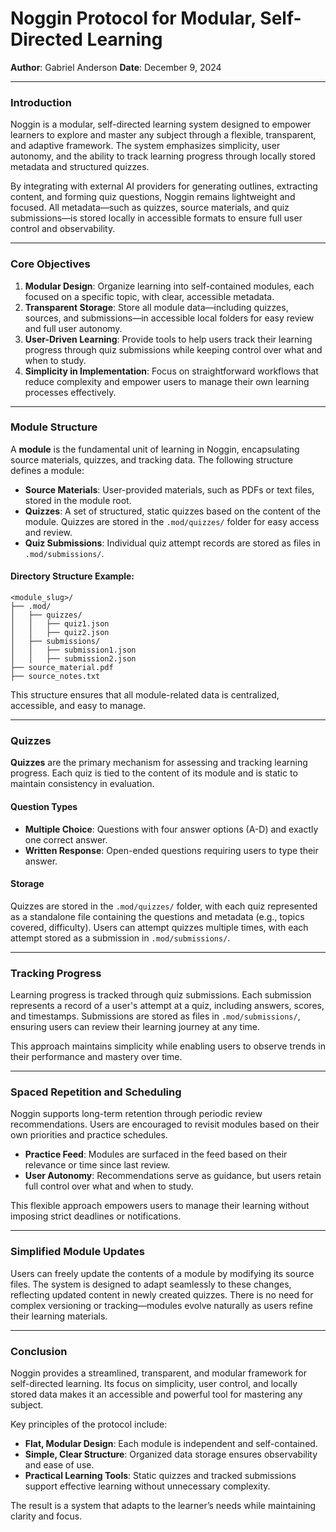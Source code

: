 # Noggin Protocol for Modular, Self-Directed Learning

**Author**: Gabriel Anderson
**Date**: December 9, 2024

---

### Introduction

Noggin is a modular, self-directed learning system designed to empower learners to explore and master any subject through a flexible, transparent, and adaptive framework. The system emphasizes simplicity, user autonomy, and the ability to track learning progress through locally stored metadata and structured quizzes.

By integrating with external AI providers for generating outlines, extracting content, and forming quiz questions, Noggin remains lightweight and focused. All metadata—such as quizzes, source materials, and quiz submissions—is stored locally in accessible formats to ensure full user control and observability.

---

### Core Objectives

1. **Modular Design**: Organize learning into self-contained modules, each focused on a specific topic, with clear, accessible metadata.
2. **Transparent Storage**: Store all module data—including quizzes, sources, and submissions—in accessible local folders for easy review and full user autonomy.
3. **User-Driven Learning**: Provide tools to help users track their learning progress through quiz submissions while keeping control over what and when to study.
4. **Simplicity in Implementation**: Focus on straightforward workflows that reduce complexity and empower users to manage their own learning processes effectively.

---

### Module Structure

A **module** is the fundamental unit of learning in Noggin, encapsulating source materials, quizzes, and tracking data. The following structure defines a module:

-   **Source Materials**: User-provided materials, such as PDFs or text files, stored in the module root.
-   **Quizzes**: A set of structured, static quizzes based on the content of the module. Quizzes are stored in the `.mod/quizzes/` folder for easy access and review.
-   **Quiz Submissions**: Individual quiz attempt records are stored as files in `.mod/submissions/`.

#### Directory Structure Example:

```
<module_slug>/
├── .mod/
│   ├── quizzes/
│   │   ├── quiz1.json
│   │   ├── quiz2.json
│   ├── submissions/
│   │   ├── submission1.json
│   │   ├── submission2.json
├── source_material.pdf
├── source_notes.txt
```

This structure ensures that all module-related data is centralized, accessible, and easy to manage.

---

### Quizzes

**Quizzes** are the primary mechanism for assessing and tracking learning progress. Each quiz is tied to the content of its module and is static to maintain consistency in evaluation.

#### Question Types

-   **Multiple Choice**: Questions with four answer options (A-D) and exactly one correct answer.
-   **Written Response**: Open-ended questions requiring users to type their answer.

#### Storage

Quizzes are stored in the `.mod/quizzes/` folder, with each quiz represented as a standalone file containing the questions and metadata (e.g., topics covered, difficulty). Users can attempt quizzes multiple times, with each attempt stored as a submission in `.mod/submissions/`.

---

### Tracking Progress

Learning progress is tracked through quiz submissions. Each submission represents a record of a user's attempt at a quiz, including answers, scores, and timestamps. Submissions are stored as files in `.mod/submissions/`, ensuring users can review their learning journey at any time.

This approach maintains simplicity while enabling users to observe trends in their performance and mastery over time.

---

### Spaced Repetition and Scheduling

Noggin supports long-term retention through periodic review recommendations. Users are encouraged to revisit modules based on their own priorities and practice schedules.

-   **Practice Feed**: Modules are surfaced in the feed based on their relevance or time since last review.
-   **User Autonomy**: Recommendations serve as guidance, but users retain full control over what and when to study.

This flexible approach empowers users to manage their learning without imposing strict deadlines or notifications.

---

### Simplified Module Updates

Users can freely update the contents of a module by modifying its source files. The system is designed to adapt seamlessly to these changes, reflecting updated content in newly created quizzes. There is no need for complex versioning or tracking—modules evolve naturally as users refine their learning materials.

---

### Conclusion

Noggin provides a streamlined, transparent, and modular framework for self-directed learning. Its focus on simplicity, user control, and locally stored data makes it an accessible and powerful tool for mastering any subject.

Key principles of the protocol include:

-   **Flat, Modular Design**: Each module is independent and self-contained.
-   **Simple, Clear Structure**: Organized data storage ensures observability and ease of use.
-   **Practical Learning Tools**: Static quizzes and tracked submissions support effective learning without unnecessary complexity.

The result is a system that adapts to the learner’s needs while maintaining clarity and focus.
